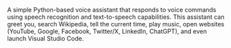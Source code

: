 A simple Python-based voice assistant that responds to voice commands using speech recognition and text-to-speech capabilities. This assistant can greet you, search Wikipedia, tell the current time, play music, open websites (YouTube, Google, Facebook, Twitter/X, LinkedIn, ChatGPT), and even launch Visual Studio Code.
